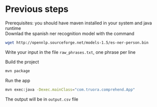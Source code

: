 # Previous steps
Prerequisites: you should have maven installed in your system
and java runtime 
<br>
Downlad the spanish ner recognition model with the command
```bash
wget http://opennlp.sourceforge.net/models-1.5/es-ner-person.bin
```

Write your input in the file `raw_phrases.txt`, one phrase per line

Build the project
```bash
mvn package
```

Run the app

```bash
mvn exec:java -Dexec.mainClass="com.truora.comprehend.App"
```

The output will be in `output.csv` file

